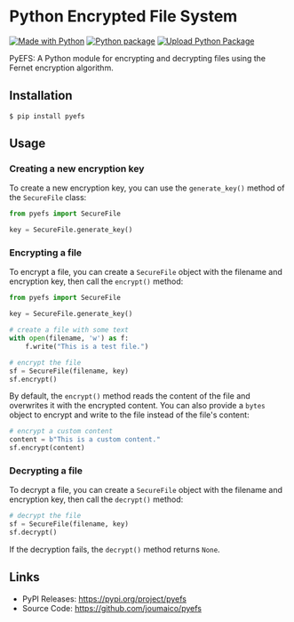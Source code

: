 # Python Encrypted File System

[![Made with Python](https://img.shields.io/badge/Python->=3.10-blue?logo=python&logoColor=white)](https://python.org "Go to Python homepage")
[![Python package](https://github.com/joumaico/pyefs/actions/workflows/python-package.yml/badge.svg)](https://github.com/joumaico/pyefs/actions/workflows/python-package.yml)
[![Upload Python Package](https://github.com/joumaico/pyefs/actions/workflows/python-publish.yml/badge.svg)](https://github.com/joumaico/pyefs/actions/workflows/python-publish.yml)

PyEFS: A Python module for encrypting and decrypting files using the Fernet encryption algorithm.

## Installation

```console
$ pip install pyefs
```

## Usage

### Creating a new encryption key

To create a new encryption key, you can use the `generate_key()` method of the `SecureFile` class:

```python
from pyefs import SecureFile

key = SecureFile.generate_key()
```

### Encrypting a file

To encrypt a file, you can create a `SecureFile` object with the filename and encryption key, then call the `encrypt()` method:

```python
from pyefs import SecureFile

key = SecureFile.generate_key()

# create a file with some text
with open(filename, 'w') as f:
    f.write("This is a test file.")

# encrypt the file
sf = SecureFile(filename, key)
sf.encrypt()
```

By default, the `encrypt()` method reads the content of the file and overwrites it with the encrypted content. You can also provide a `bytes` object to encrypt and write to the file instead of the file's content:

```python
# encrypt a custom content
content = b"This is a custom content."
sf.encrypt(content)
```

### Decrypting a file

To decrypt a file, you can create a `SecureFile` object with the filename and encryption key, then call the `decrypt()` method:

```python
# decrypt the file
sf = SecureFile(filename, key)
sf.decrypt()
```

If the decryption fails, the `decrypt()` method returns `None`.

## Links
* PyPI Releases: https://pypi.org/project/pyefs
* Source Code: https://github.com/joumaico/pyefs
